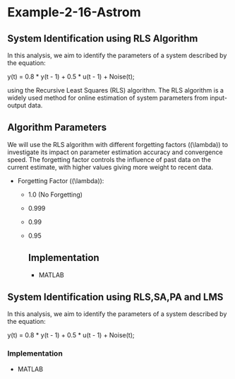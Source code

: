 # Example-2-16-Astrom

## System Identification using RLS Algorithm
In this analysis, we aim to identify the parameters of a system described by the equation:

y(t) = 0.8 * y(t - 1) + 0.5 * u(t - 1) + Noise(t);

using the Recursive Least Squares (RLS) algorithm. The RLS algorithm is a widely used method for online estimation of system parameters from input-output data.

## Algorithm Parameters
We will use the RLS algorithm with different forgetting factors (\(\lambda\)) to investigate its impact on parameter estimation accuracy and convergence speed. The forgetting factor controls the influence of past data on the current estimate, with higher values giving more weight to recent data.

- Forgetting Factor (\(\lambda\)):
  - 1.0 (No Forgetting)
  - 0.999
  - 0.99
  - 0.95
 
    ## Implementation
    - MATLAB
   
## System Identification using RLS,SA,PA and LMS
In this analysis, we aim to identify the parameters of a system described by the equation:

y(t) = 0.8 * y(t - 1) + 0.5 * u(t - 1) + Noise(t);

   ### Implementation
  - MATLAB

